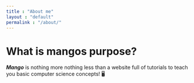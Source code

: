```yaml
---
title : "About me"
layout : "default"
permalink : "/about/"
---
```


# What is mangos purpose?
***Mango*** is nothing more nothing less than a website
full of tutorials to teach you basic computer science concepts! 🖥️